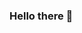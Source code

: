 ### Hello there 👋

<!--
**Evan-Guillet/Evan-Guillet** is a ✨ _special_ ✨ repository because its `README.md` (this file) appears on your GitHub profile.

Here are some ideas to get you started:

- 🔭 I’m currently working in Nantes Ynov Campus
- 🌱 I’m currently learning game programming
- 👯 I’m looking to collaborate on creating video games
- 📫 How to reach me: guillet_evan@protonmail.com
- 👀 I like: video games (obviously!), metal music and cinema
-->
